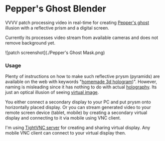 # Pepper's Ghost Blender


VVVV patch processing video in real-time for creating [Pepper's ghost](https://en.wikipedia.org/wiki/Pepper%27s_ghost) illusion with a reflective prism and a digital screen.

Currently its processes video stream from available cameras and does not remove background yet.

![patch screenshot](./Pepper's Ghost Mask.png)
### Usage

Plenty of instructions on how to make such reflective prysm (pyramids) are available on the web with keywords "[homemade 3d hologram](https://www.google.com.ua/?gfe_rd=cr&ei=jj9SVqT6BOz37gTDsoG4Bg&gws_rd=ssl#q=homemade+3d+hologram))". However, naming is misleading since it has nothing to do with actual [holography](https://en.wikipedia.org/wiki/Holography). Its just an optical illusion of seeing [virtual image](http://neon-society-electronics.com/wp-content/uploads/2013/04/virtual_reflection.jpg).


You either connect a secondary display to your PC and put prysm onto horizontally placed display. Or you can stream generated video to your remote screen device (tablet, mobile) by creating a secondary virtual display and connecting to it via mobile using VNC client. 

I'm using [TightVNC server](http://www.tightvnc.com/licensing-tvnserver.php) for creating and sharing virtual display. Any mobile VNC client can connect to your virtual display then.